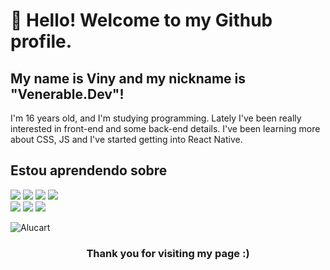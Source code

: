 # 👋 Hello! Welcome to my Github profile.
## My name is Viny and my nickname is "Venerable.Dev"!
I'm 16 years old, and I'm studying programming. Lately I've been really interested in front-end and some back-end details. I've been learning more about CSS, JS and I've started getting into React Native.


## Estou aprendendo sobre
<div>
<img src="https://cdn.jsdelivr.net/gh/devicons/devicon@latest/icons/html5/html5-original-wordmark.svg" />
<img src="https://cdn.jsdelivr.net/gh/devicons/devicon@latest/icons/css3/css3-original-wordmark.svg" />
<img src="https://cdn.jsdelivr.net/gh/devicons/devicon@latest/icons/javascript/javascript-original.svg" />
<img src="https://cdn.jsdelivr.net/gh/devicons/devicon@latest/icons/react/react-original.svg" />
</div>
<div> 
  <a href="https://www.instagram.com/viny_aepi/" target="_blank"><img src="https://img.shields.io/badge/-Instagram-%23E4405F?style=for-the-badge&logo=instagram&logoColor=white" target="_blank"></a>
  <a href = "mailto:silvavinicios731@gmail.com"><img loading="lazy" src="https://img.shields.io/badge/Gmail-D14836?style=for-the-badge&logo=gmail&logoColor=white" target="_blank"></a>
  <a href="https://www.linkedin.com/in/vini-soares-575725323/" target="_blank"><img src="https://img.shields.io/badge/-LinkedIn-%230077B5?style=for-the-badge&logo=linkedin&logoColor=white" target="_blank"></a> 
</div>

![Alucart](https://imgs.search.brave.com/O5Nm6XQqryLRDDRjcQJZLP9TW9hbHQ1QXEIgo7p0oRU/rs:fit:860:0:0:0/g:ce/aHR0cHM6Ly9naWZk/Yi5jb20vaW1hZ2Vz/L2hpZ2gvYWx1Y2Fy/ZC00OTgteC0yMjc4/Z2lmLTVkOHBuNXp4/czN0NWprcnkuZ2lm.gif)


<h3 align="center">  Thank you for visiting my page :) </h3>
